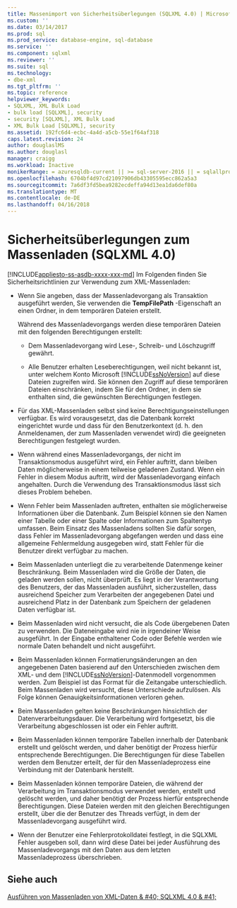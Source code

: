 ```yaml
---
title: Massenimport von Sicherheitsüberlegungen (SQLXML 4.0) | Microsoft Docs
ms.custom: ''
ms.date: 03/14/2017
ms.prod: sql
ms.prod_service: database-engine, sql-database
ms.service: ''
ms.component: sqlxml
ms.reviewer: ''
ms.suite: sql
ms.technology:
- dbe-xml
ms.tgt_pltfrm: ''
ms.topic: reference
helpviewer_keywords:
- SQLXML, XML Bulk Load
- bulk load [SQLXML], security
- security [SQLXML], XML Bulk Load
- XML Bulk Load [SQLXML], security
ms.assetid: 192fc6d4-ecbc-4a4d-a5cb-55e1f64af318
caps.latest.revision: 24
author: douglaslMS
ms.author: douglasl
manager: craigg
ms.workload: Inactive
monikerRange: = azuresqldb-current || >= sql-server-2016 || = sqlallproducts-allversions
ms.openlocfilehash: 6704bf4d97cd21097906db43305595ecc862a5a3
ms.sourcegitcommit: 7a6df3fd5bea9282ecdeffa94d13ea1da6def80a
ms.translationtype: MT
ms.contentlocale: de-DE
ms.lasthandoff: 04/16/2018
---
```

# <a name="bulk-load-security-considerations-sqlxml-40"></a>Sicherheitsüberlegungen zum Massenladen (SQLXML 4.0)
[!INCLUDE[appliesto-ss-asdb-xxxx-xxx-md](../../../includes/appliesto-ss-asdb-xxxx-xxx-md.md)]
  Im Folgenden finden Sie Sicherheitsrichtlinien zur Verwendung zum XML-Massenladen:  
  
-   Wenn Sie angeben, dass der Massenladevorgang als Transaktion ausgeführt werden, Sie verwenden die **TempFilePath** -Eigenschaft an einen Ordner, in dem temporären Dateien erstellt.  
  
     Während des Massenladevorgangs werden diese temporären Dateien mit den folgenden Berechtigungen erstellt:  
  
    -   Dem Massenladevorgang wird Lese-, Schreib- und Löschzugriff gewährt.  
  
    -   Alle Benutzer erhalten Leseberechtigungen, weil nicht bekannt ist, unter welchem Konto Microsoft [!INCLUDE[ssNoVersion](../../../includes/ssnoversion-md.md)] auf diese Dateien zugreifen wird. Sie können den Zugriff auf diese temporären Dateien einschränken, indem Sie für den Ordner, in dem sie enthalten sind, die gewünschten Berechtigungen festlegen.  
  
-   Für das XML-Massenladen selbst sind keine Berechtigungseinstellungen verfügbar. Es wird vorausgesetzt, das die Datenbank korrekt eingerichtet wurde und dass für den Benutzerkontext (d. h. den Anmeldenamen, der zum Massenladen verwendet wird) die geeigneten Berechtigungen festgelegt wurden.  
  
-   Wenn während eines Massenladevorgangs, der nicht im Transaktionsmodus ausgeführt wird, ein Fehler auftritt, dann bleiben Daten möglicherweise in einem teilweise geladenen Zustand. Wenn ein Fehler in diesem Modus auftritt, wird der Massenladevorgang einfach angehalten. Durch die Verwendung des Transaktionsmodus lässt sich dieses Problem beheben.  
  
-   Wenn Fehler beim Massenladen auftreten, enthalten sie möglicherweise Informationen über die Datenbank. Zum Beispiel können sie den Namen einer Tabelle oder einer Spalte oder Informationen zum Spaltentyp umfassen. Beim Einsatz des Massenladens sollten Sie dafür sorgen, dass Fehler im Massenladevorgang abgefangen werden und dass eine allgemeine Fehlermeldung ausgegeben wird, statt Fehler für die Benutzer direkt verfügbar zu machen.  
  
-   Beim Massenladen unterliegt die zu verarbeitende Datenmenge keiner Beschränkung. Beim Massenladen wird die Größe der Daten, die geladen werden sollen, nicht überprüft. Es liegt in der Verantwortung des Benutzers, der das Massenladen ausführt, sicherzustellen, dass ausreichend Speicher zum Verarbeiten der angegebenen Datei und ausreichend Platz in der Datenbank zum Speichern der geladenen Daten verfügbar ist.  
  
-   Beim Massenladen wird nicht versucht, die als Code übergebenen Daten zu verwenden. Die Dateneingabe wird nie in irgendeiner Weise ausgeführt. In der Eingabe enthaltener Code oder Befehle werden wie normale Daten behandelt und nicht ausgeführt.  
  
-   Beim Massenladen können Formatierungsänderungen an den angegebenen Daten basierend auf den Unterschieden zwischen dem XML- und dem [!INCLUDE[ssNoVersion](../../../includes/ssnoversion-md.md)]-Datenmodell vorgenommen werden. Zum Beispiel ist das Format für die Zeitangabe unterschiedlich. Beim Massenladen wird versucht, diese Unterschiede aufzulösen. Als Folge können Genauigkeitsinformationen verloren gehen.  
  
-   Beim Massenladen gelten keine Beschränkungen hinsichtlich der Datenverarbeitungsdauer. Die Verarbeitung wird fortgesetzt, bis die Verarbeitung abgeschlossen ist oder ein Fehler auftritt.  
  
-   Beim Massenladen können temporäre Tabellen innerhalb der Datenbank erstellt und gelöscht werden, und daher benötigt der Prozess hierfür entsprechende Berechtigungen. Die Berechtigungen für diese Tabellen werden dem Benutzer erteilt, der für den Massenladeprozess eine Verbindung mit der Datenbank herstellt.  
  
-   Beim Massenladen können temporäre Dateien, die während der Verarbeitung im Transaktionsmodus verwendet werden, erstellt und gelöscht werden, und daher benötigt der Prozess hierfür entsprechende Berechtigungen. Diese Dateien werden mit den gleichen Berechtigungen erstellt, über die der Benutzer des Threads verfügt, in dem der Massenladevorgang ausgeführt wird.  
  
-   Wenn der Benutzer eine Fehlerprotokolldatei festlegt, in die SQLXML Fehler ausgeben soll, dann wird diese Datei bei jeder Ausführung des Massenladevorgangs mit den Daten aus dem letzten Massenladeprozess überschrieben.  
  
## <a name="see-also"></a>Siehe auch  
 [Ausführen von Massenladen von XML-Daten & #40; SQLXML 4.0 & #41;](../../../relational-databases/sqlxml-annotated-xsd-schemas-xpath-queries/bulk-load-xml/performing-bulk-load-of-xml-data-sqlxml-4-0.md)  
  
  
